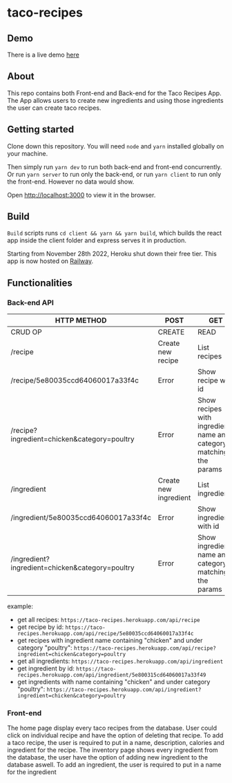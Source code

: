 # taco-recipes

## Demo
There is a live demo [here](https://taco.app.marco-wong.com/)

## About
This repo contains both Front-end and Back-end for the Taco Recipes App.
The App allows users to create new ingredients and using those ingredients the user can create taco recipes.

## Getting started
Clone down this repository. You will need `node` and `yarn` installed globally on your machine.

Then simply run `yarn dev` to run both back-end and front-end concurrently.
Or run `yarn server` to run only the back-end, or run `yarn client` to run only the front-end. However no data would show.

Open [http://localhost:3000](http://localhost:3000) to view it in the browser.

## Build
`Build` scripts runs `cd client && yarn && yarn build`, which builds the react app inside the client folder and express serves it in production.

Starting from November 28th 2022, Heroku shut down their free tier.
This app is now hosted on [Railway](https://railway.app/).

## Functionalities
### Back-end API
| HTTP METHOD | POST            | GET       | PUT         | DELETE |
| ----------- | --------------- | --------- | ----------- | ------ |
| CRUD OP     | CREATE          | READ      | UPDATE      | DELETE |
| /recipe     | Create new recipe | List recipes | Error | Error |
| /recipe/5e80035ccd64060017a33f4c  | Error           | Show recipe with id   | If exists, update recipe | Delete recipe |
| /recipe?ingredient=chicken&category=poultry  | Error           | Show recipes with ingredients name and category matching the params | Error | Error |
| /ingredient     | Create new ingredient | List ingredients | Error | Error |
| /ingredient/5e80035ccd64060017a33f4c  | Error           | Show ingredient with id   | If exists, update ingredient | Delete ingredient |
| /ingredient?ingredient=chicken&category=poultry  | Error           | Show ingredients name and category matching the params | Error | Error |

example: 
* get all recipes: `https://taco-recipes.herokuapp.com/api/recipe` <br />
* get recipe by id: `https://taco-recipes.herokuapp.com/api/recipe/5e80035ccd64060017a33f4c` <br />
* get recipes with ingredient name containing "chicken" and under category "poultry": `https://taco-recipes.herokuapp.com/api/recipe?ingredient=chicken&category=poultry` <br />
* get all ingredients: `https://taco-recipes.herokuapp.com/api/ingredient` <br />
* get ingredient by id: `https://taco-recipes.herokuapp.com/api/ingredient/5e800315cd64060017a33f49` <br />
* get ingredients with name containing "chicken" and under category "poultry": `https://taco-recipes.herokuapp.com/api/ingredient?ingredient=chicken&category=poultry` <br />

### Front-end
The home page display every taco recipes from the database. User could click on individual recipe and have the option of deleting that recipe.
To add a taco recipe, the user is required to put in a name, description, calories and ingredient for the recipe. 
The inventory page shows every ingredient from the database, the user have the option of adding new ingredient to the database aswell.
To add an ingredient, the user is required to put in a name for the ingredient
